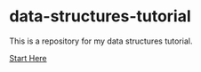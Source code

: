 # data-structures-tutorial
This is a repository for my data structures tutorial.

<a href="tutorial/welcome.md">Start Here</a>